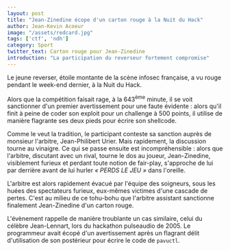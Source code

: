 ```yaml
---
layout: post
title: "Jean-Zinedine écope d'un carton rouge à la Nuit du Hack"
author: Jean-Kevin Acoeur
image: "/assets/redcard.jpg"
tags: ['ctf', 'ndh']
category: Sport
twitter_text: Carton rouge pour Jean-Zinedine
introduction: "La participation du reverseur fortement compromise"
---
```


Le jeune reverser, étoile montante de la scène infosec française, a vu rouge
pendant le week-end dernier, à la Nuit du Hack.

Alors que la compétition faisait rage, à la 643<sup>ème</sup> minute, il se voit sanctionner
d'un premier avertissement pour une faute évidente : alors qu'il finit à peine de coder
son exploit pour un challenge à 500 points, il utilise de manière flagrante ses
deux pieds pour écrire son shellcode.

Comme le veut la tradition, le participant conteste sa sanction auprès de monsieur l'arbitre,
Jean-Philibert Urier. Mais rapidement, la discussion tourne au vinaigre.
Ce qui se passe ensuite est incompréhensible : alors que l'arbitre,
discutant avec un rival, tourne le dos au joueur, Jean-Zinedine, visiblement furieux 
et perdant toute notion de fair-play, s'approche de lui par derrière avant de lui hurler
*« PERDS LE JEU »* dans l'oreille.

L'arbitre est alors rapidement évacué par l'équipe des soigneurs, sous les huées
des spectateurs furieux, eux-mêmes victimes d'une cascade de pertes. C'est au milieu
de ce tohu-bohu que l'arbitre assistant sanctionne finalement Jean-Zinedine
d'un carton rouge.

L'évènement rappelle de manière troublante un cas similaire, celui du célèbre
Jean-Lennart, lors du hackathon pulseaudio de 2005. Le programmeur avait écopé
d'un avertissement après un flagrant délit d'utilisation de son postérieur
pour écrire le code de `pavuctl`.
